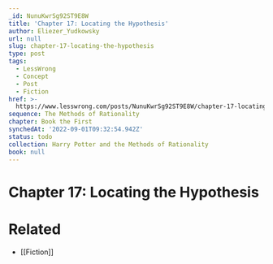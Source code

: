 ```yaml
---
_id: NunuKwrSg92ST9E8W
title: 'Chapter 17: Locating the Hypothesis'
author: Eliezer_Yudkowsky
url: null
slug: chapter-17-locating-the-hypothesis
type: post
tags:
  - LessWrong
  - Concept
  - Post
  - Fiction
href: >-
  https://www.lesswrong.com/posts/NunuKwrSg92ST9E8W/chapter-17-locating-the-hypothesis
sequence: The Methods of Rationality
chapter: Book the First
synchedAt: '2022-09-01T09:32:54.942Z'
status: todo
collection: Harry Potter and the Methods of Rationality
book: null
---
```


# Chapter 17: Locating the Hypothesis


# Related

- [[Fiction]]